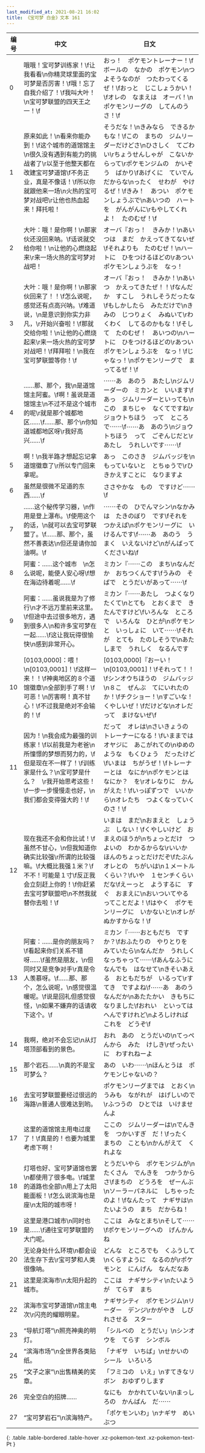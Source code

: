 ```yaml
---
last_modified_at: 2021-08-21 16:02
title: 《宝可梦 白金》文本 161
---
```

| 编号 | 中文 | 日文 |
| ---- | ---- | ---- |
| 0 | 哦哦！宝可梦训练家！\f让我看看\n你精灵球里面的宝可梦是否厉害！\f哦！忘了自我介绍了！\f我叫大叶！\n宝可梦联盟的四天王之一！\f | おっ！　ポケモントレーナー！\fボールの　なかの　ポケモン\nつよそうなのが　つたわってくるぜ！\fおっと　じこしょうかい！\fオレの　なまえは　オーバ！\nポケモンリーグの　してんのう　さ！\f |
| 1 | 原来如此！\n看来你能办到！\f这个城市的道馆馆主\n很久没有遇到有能力的挑战者了\r以至于他整天都在改建宝可梦道馆\f不务正业，真是不像话！\f所以你就跟他来一场\n火热的宝可梦对战吧\r让他也热血起来！拜托啦！ | そうだな！\nきみなら　できるかもな！\fこの　まちの　ジムリーダーだけどさ\nひさしく　てごわい\rちょうせんしゃが　こないからって\rポケモンジムの　かいぞう　ばかり\fあげくに　ていでん　だからな\nったく　せわが　やけるぜ！\fきみ！　あつい　ポケモンしょうぶで\nあいつの　ハートを　がんがんに\rもやしてくれよ！　たのむぜ！\f　 |
| 2 | 大叶：哦！是你啊！\n那家伙还没回来呐。\f话说就交给你啦！\n让他的心燃烧起来\r来一场火热的宝可梦对战吧！ | オーバ『おっ！　きみか！\nあいつは　まだ　かえってきてないぜ\fそれよりも　たのむぜ！\nハートに　ひをつけるほどの\rあつい　ポケモンしょうぶを　なっ！ |
| 3 | 大叶：哦！是你啊！\n那家伙回来了！！\f怎么说呢，感觉还有点高兴呐。\f难道说，\n是意识到你实力非凡，\r开始兴奋啦！\f那就交给你啦！\n让他的心燃烧起来\r来一场火热的宝可梦对战吧！\f拜拜啦！\n我在宝可梦联盟等你！\f | オーバ『おっ！　きみか！\nあいつ　かえってきたぜ！！\fなんだか　すこし　うれしそうだったな\fもしかしたら　みただけで\nきみの　じつりょく　みぬいて\rわくわく　してるのかもな！\fそして　たのむぜ！　あいつの\nハートに　ひをつけるほどの\rあつい　ポケモンしょうぶを　なっ！\fじゃなっ！\nポケモンリーグで　まってるぜ！\f |
| 4 | ……那、那个，我\n是道馆馆主阿蜜。\f啊！虽说是道馆馆主\n不过不是这个城市的呢\r就是那个城都地区……\f……那、那个\n你知道城都地区呀\r我好高兴……\f | ⋯⋯あ　あのう　あたし\nジムリーダーの　ミカンと　いいます\fあっ　ジムリーダーといっても\nこの　まちじゃ　なくてですね\rジョウトちほう　って　ところで⋯⋯\f⋯⋯あ　あのう\nジョウトちほう　って　ごぞんじだと\rあたし　うれしいです⋯⋯\f |
| 5 | 啊！\n我半路才想起忘记拿道馆徽章了\r所以专门回来拿呢。 | あっ　このさき　ジムバッジを\nもっていないと　とちゅうで\rひきかえすことに　なりますよ |
| 6 | 虽然是很微不足道的东西……\f | ささやかな　もの　ですけど⋯⋯\f |
| 7 | ……这个秘传学习器，\n作用是登上瀑布。\f使用这个的话，\n就可以去宝可梦联盟了。\f……那、那个，虽然不善表达\n但还是请你加油啊。\f | ⋯⋯その　ひでんマシン\nなかみは　たきのぼり　です\fそれを　つかえば\nポケモンリーグに　いけるんです\f⋯⋯あ　あのう　うまく　いえないけど\nがんばって　くださいね\f |
| 8 | 阿蜜：……这个城市　\n怎么说呢，能使人安心呀\f想在海边待着呢……\f | ミカン『⋯⋯この　まち\nなんだか　おちつくんです\fうみの　そばで　とうだいがあって⋯⋯\f |
| 9 | 阿蜜：……虽说我是为了修行\n才不远万里前来这里。\f但途中去过很多地方，遇到很多人\n和许多宝可梦在一起……\f这让我玩得很愉快\n感到非常开心。 | ミカン『⋯⋯あたし　つよくなりたくて\nとても　とおくまで　きたんですけど\fいろんな　ところで　いろんな　ひとが\nポケモンと　いっしょに　いて⋯⋯\fそれが　とても　たのしそうで\nあたしまで　うれしく　なるんです |
| 10 | [0103,0000]：喂！\n[0103,0001]！\f这样一来！！\f神奥地区的８个道馆徽章\n全部到手了啊！\f可恶！\n厉害啊！真不甘心！\f不过我是绝对不会输的！\f | [0103,0000]『おーい！\n[0103,0001]！\fそれって！！\fシンオウちほうの　ジムバッジ\n８こ　ぜんぶ　てにいれたのか！\fチクショー！\nすごいな！　くやしいぜ！\fだけどな\nオレだって　まけないぜ\f |
| 11 | 因为！\n我会成为最强的训练家！\f以前我是为老爸\n所憧憬的梦想而努力的，\f但是现在不一样了！\f训练家是什么？\n宝可梦是什么？　\r我开始思考这些！\f一步一步慢慢走也好，\n我们都会变得强大的！\f | だって　オレは\nさいきょうの　トレーナーになる！\fいままでは　オヤジに　あこがれての\nゆめのような　もくひょう　だったけど\fいまは　ちがうぜ！\fトレーナーとは　なにか\nポケモンとは　なにか？　を\rオレなりに　かんがえた！\fいっぽずつで　いいから\nオレたち　つよくなっていくのさ！\f |
| 12 | 现在我还不会和你比试！\f虽然不甘心，\n但我知道你确实比较强\r所谓的比较强嘛。\f大概比我强１米？\f不不！可能是１寸\f反正我会立刻赶上你的！\f你赶紧去宝可梦联盟吧\n不然我就替你去啦！\f | いまは　まだ\nおまえと　しょうぶ　しない！\fくやしいけど　おまえのほうが\nちょっとだけ　つよいの　わかるからな\rいいか　ほんのちょっとだけだぞ\fたぶん　オレとの　ちがいは\n１メートルくらい？\fいや　１センチくらい　だな\fえーっと　ようするに　すぐ　おまえに\nおいついてやる　ってことだよ！\fはやく　ポケモンリーグに　いかないと\nオレが　ぬかすからな！\f |
| 13 | 阿蜜：……是你的朋友吗？\f看起来你们关系不错呀……\f虽然是朋友，\n但同时又是竞争对手\r真是令人羡慕呀。\f……那、那个，怎么说呢，\n感觉很温暖呢。\f说是回礼但感觉很怪，\n如果不嫌弃的话请收下这个。\f | ミカン『⋯⋯おともだち　ですか？\fおふたりの　やりとりを　みていたら\nなんだか　うれしくなっちゃって⋯⋯\fあんなふうに　なんでも　はなせて\nきそいあえる　おともだちが　いるって\rすてき　ですよね\f⋯⋯あ　あのう　なんだか\nあたたかい　きもちに　なりました\fおれい　といっては　へんですけれど\nよろしければ　これを　どうぞ\f |
| 14 | 我啊，绝对不会忘记\n从灯塔顶部看到的景色。 | おれ　あの　とうだいの\nてっぺんから　みた　けしき\rぜったいに　わすれねーよ |
| 15 | 那个岩石……\n真的不是宝可梦么？ | あの　いわ⋯⋯\nほんとうは　ポケモンじゃないの？ |
| 16 | 去宝可梦联盟要经过很远的海路\n普通人很难达到哟。 | ポケモンリーグまでは　とおく\nうみも　ながれが　はげしいので\rふつうの　ひとでは　いけませんよ |
| 17 | 这里的道馆馆主用电过度了！\f真是的！也要为城里考虑下啊！ | ここの　ジムリーダーは\nでんきを　つかいすぎ　だ！\fったく　まちの　ことも\nかんがえて　くれよな |
| 18 | 灯塔也好、宝可梦道馆也罢\n都使用了很多电。\f城里的道路也全部\n用上了太阳能面板！\f怎么说滨海也是座\n太阳的城市呀！ | とうだいやら　ポケモンジムが\nたくさん　でんきを　つかうからさ\fまちの　どうろを　ぜーんぶ\nソーラーパネルに　しちゃったのよ！\fなんたって　ナギサは\nたいようの　まち　だからね！ |
| 19 | 这里是港口城市\n同时也是……\f通往宝可梦联盟的大门呢。 | ここは　みなとまち\nそして⋯⋯\fポケモンリーグへの　げんかん　ね |
| 20 | 无论身处什么环境\n都会设法生存下去\r宝可梦和人类很像呐。 | どんな　ところでも　くふうして\nくらすように　なるのが\rポケモンと　にんげん　なんだなあ |
| 21 | 这里是滨海市\n太阳升起的城市。 | ここは　ナギサシティ\nたいようが　てらす　まち |
| 22 | 滨海市宝可梦道馆\n馆主电次\r闪亮的耀眼明星。 | ナギサシティ　ポケモンジム\nリーダー　デンジ\rかがやき　しびれさせる　スター |
| 23 | “导航灯塔”\n照亮神奥的明灯。 | 「シルベの　とうだい」\nシンオウを　てらす　シンボル |
| 24 | “滨海市场”\n全世界各类贴纸。 | 「ナギサ　いちば」\nせかいの　シール　いろいろ |
| 25 | “文子之家”\n出售精美的奖章。 | 「フミコの　いえ」\nすてきなリボン　おゆずりします |
| 26 | 完全空白的招牌…… | なにも　かかれていない\nまっしろの　かんばん　だ⋯⋯ |
| 27 | “宝可梦岩石”\n滨海特产。 | 「ポケモンいわ」\nナギサ　めいぶつ |
{: .table .table-bordered .table-hover .xz-pokemon-text .xz-pokemon-text-Pt }